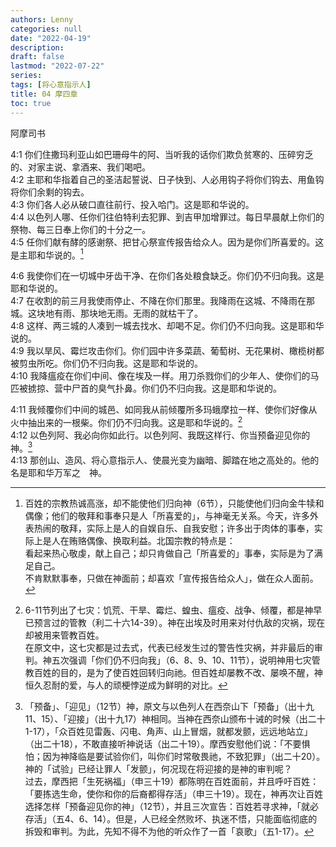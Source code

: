 ```yaml
---
authors: Lenny
categories: null
date: "2022-04-19"
description: 
draft: false
lastmod: "2022-07-22"
series:
tags: [将心意指示人]
title: 04 摩四章
toc: true
---
```

阿摩司书
<!--more-->

4:1 你们住撒玛利亚山如巴珊母牛的阿、当听我的话你们欺负贫寒的、压碎穷乏的、对家主说、拿酒来、我们喝吧。  
4:2 主耶和华指着自己的圣洁起誓说、日子快到、人必用钩子将你们钩去、用鱼钩将你们余剩的钩去。  
4:3 你们各人必从破口直往前行、投入哈门。这是耶和华说的。  
4:4 以色列人哪、任你们往伯特利去犯罪、到吉甲加增罪过。每日早晨献上你们的祭物、每三日奉上你们的十分之一。  
4:5 任你们献有酵的感谢祭、把甘心祭宣传报告给众人。因为是你们所喜爱的。这是主耶和华说的。[^1]  

4:6 我使你们在一切城中牙齿干净、在你们各处粮食缺乏。你们仍不归向我。这是耶和华说的。  
4:7 在收割的前三月我使雨停止、不降在你们那里。我降雨在这城、不降雨在那城。这块地有雨、那块地无雨。无雨的就枯干了。  
4:8 这样、两三城的人凑到一城去找水、却喝不足。你们仍不归向我。这是耶和华说的。  
4:9 我以旱风、霉烂攻击你们。你们园中许多菜蔬、葡萄树、无花果树、橄榄树都被剪虫所吃。你们仍不归向我。这是耶和华说的。  
4:10 我降瘟疫在你们中间、像在埃及一样。用刀杀戮你们的少年人、使你们的马匹被掳掠、营中尸首的臭气扑鼻。你们仍不归向我。这是耶和华说的。  

4:11 我倾覆你们中间的城邑、如同我从前倾覆所多玛蛾摩拉一样、使你们好像从火中抽出来的一根柴。你们仍不归向我。这是耶和华说的。[^2]  
4:12 以色列阿、我必向你如此行。以色列阿、我既这样行、你当预备迎见你的　神。[^3]  
4:13 那创山、造风、将心意指示人、使晨光变为幽暗、脚踏在地之高处的。他的名是耶和华万军之　神。

[^1]: 百姓的宗教热诚高涨，却不能使他们归向神（6节），只能使他们归向金牛犊和偶像；他们的敬拜和事奉只是人「所喜爱的」，与神毫无关系。今天，许多外表热闹的敬拜，实际上是人的自娱自乐、自我安慰；许多出于肉体的事奉，实际上是人在贿赂偶像、换取利益。北国宗教的特点是：  
看起来热心敬虔，献上自己；却只肯做自己「所喜爱的」事奉，实际是为了满足自己。  
不肯默默事奉，只做在神面前；却喜欢「宣传报告给众人」，做在众人面前。  
[^2]: 6-11节列出了七灾：饥荒、干旱、霉烂、蝗虫、瘟疫、战争、倾覆，都是神早已预言过的管教（利二十六14-39）。神在出埃及时用来对付仇敌的灾祸，现在却被用来管教百姓。  
在原文中，这七灾都是过去式，代表已经发生过的警告性灾祸，并非最后的审判。神五次强调「你们仍不归向我」（6、8、9、10、11节），说明神用七灾管教百姓的目的，是为了使百姓回转归向祂。但百姓却屡教不改、屡唤不醒，神恒久忍耐的爱，与人的顽梗悖逆成为鲜明的对比。  
[^3]: 「预备」、「迎见」（12节）神，原文与以色列人在西奈山下「预备」（出十九11、15）、「迎接」（出十九17）神相同。当神在西奈山颁布十诫的时候（出二十1-17），「众百姓见雷轰、闪电、角声、山上冒烟，就都发颤，远远地站立」（出二十18），不敢直接听神说话（出二十19）。摩西安慰他们说：「不要惧怕；因为神降临是要试验你们，叫你们时常敬畏祂，不致犯罪」（出二十20）。神的「试验」已经让罪人「发颤」，何况现在将迎接的是神的审判呢？  
过去，摩西把「生死祸福」（申三十19）都陈明在百姓面前，并且呼吁百姓：「要拣选生命，使你和你的后裔都得存活」（申三十19）。现在，神再次让百姓选择怎样「预备迎见你的神」（12节），并且三次宣告：百姓若寻求神，「就必存活」（五4、6、14）。但是，人已经全然败坏、执迷不悟，只能面临彻底的拆毁和审判。为此，先知不得不为他的听众作了一首「哀歌」（五1-17）。  
[^4]: 上帝乐意将祂的心意启示给人。  
[阿摩司书第4章逐节注解、祷读](https://cmcbiblereading.com/2016/10/04/%e9%98%bf%e6%91%a9%e5%8f%b8%e4%b9%a6%e7%ac%ac4%e7%ab%a0%e9%80%90%e8%8a%82%e6%b3%a8%e8%a7%a3%e3%80%81%e7%a5%b7%e8%af%bb/)